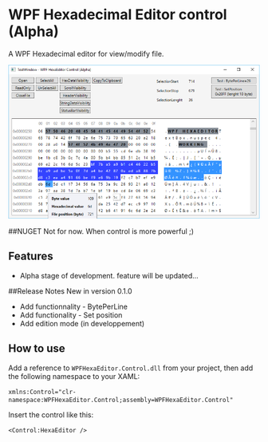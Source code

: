 # WPF Hexadecimal Editor control (Alpha)
A WPF Hexadecimal editor for view/modify file.

![example](WPFHexEditorControlSample3.png?raw=true)

##NUGET
Not for now. When control is more powerful ;)

## Features
- Alpha stage of development. feature will be updated...

##Release Notes
New in version 0.1.0 
- Add functionnality - BytePerLine 
- Add functionality - Set position
- Add edition mode (in developpement)

## How to use
Add a reference to `WPFHexaEditor.Control.dll` from your project, then add the following namespace to your XAML:

```xaml
xmlns:Control="clr-namespace:WPFHexaEditor.Control;assembly=WPFHexaEditor.Control"
```

Insert the control like this:

```xaml
<Control:HexaEditor />
```
